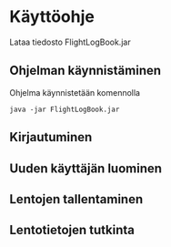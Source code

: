 # Käyttöohje

Lataa tiedosto FlightLogBook.jar

## Ohjelman käynnistäminen

Ohjelma käynnistetään komennolla 

```
java -jar FlightLogBook.jar
```

## Kirjautuminen

## Uuden käyttäjän luominen

## Lentojen tallentaminen

## Lentotietojen tutkinta

